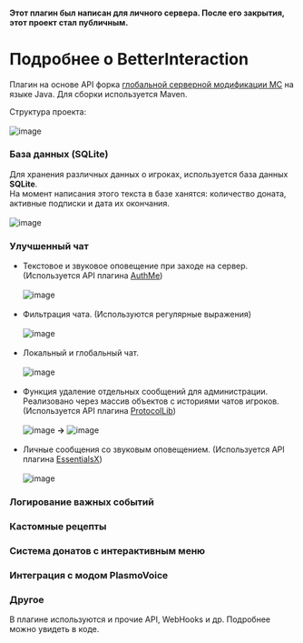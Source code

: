 #### Этот плагин был написан для личного сервера. После его закрытия, этот проект стал публичным.

# Подробнее о BetterInteraction
  Плагин на основе API форка [глобальной серверной модификации MC](https://github.com/PaperMC/Paper) на языке Java. Для сборки используется Maven.
  
  Структура проекта:<br><br>
![image](https://user-images.githubusercontent.com/78872275/155320634-1dba0dc8-c81f-4aae-aeb9-0a5ca5b5f16a.png)

### База данных (SQLite)
  Для хранения различных данных о игроках, используется база данных **SQLite**.<br>На момент написания этого текста в базе ханятся: количество доната, активные подписки и дата их окончания.<br><br>
  ![image](https://user-images.githubusercontent.com/78872275/155319203-a93609ba-a954-4634-88e3-dae841203c16.png)

### Улучшенный чат
  - Текстовое и звуковое оповещение при заходе на сервер. (Используется API плагина [AuthMe](https://github.com/AuthMe/AuthMeReloaded/))<br><br>
  ![image](https://user-images.githubusercontent.com/78872275/155309037-1b265d75-ca2b-4f49-9e1c-d0988953f64f.png)<br><br>
  - Фильтрация чата. (Используются регулярные выражения) <br><br>
  ![image](https://user-images.githubusercontent.com/78872275/155314385-a1245712-c5af-488a-930a-02d2a8fd872d.png)<br><br>
  - Локальный и глобальный чат. <br><br>
  ![image](https://user-images.githubusercontent.com/78872275/155314553-609fdb90-e248-4033-b81a-480de3e6f1a9.png)<br><br>
  - Функция удаление отдельных сообщений для администрации. Реализовано через массив объектов с историями чатов игроков. (Используется API плагина [ProtocolLib](https://github.com/dmulloy2/ProtocolLib/))<br><br>
  ![image](https://user-images.githubusercontent.com/78872275/155315452-e60c6ff4-e255-4cd8-9041-8810fe873617.png) **->** ![image](https://user-images.githubusercontent.com/78872275/155315496-24f77300-0688-4e52-a3b9-73f31daecc9c.png)<br><br>
  - Личные сообщения со звуковым оповещением. (Используется API плагина [EssentialsX](https://github.com/EssentialsX/Essentials/))<br><br>
  ![image](https://user-images.githubusercontent.com/78872275/155316194-7278a714-ec45-46e3-bb88-df4a3513abce.png)<br>
### Логирование важных событий
### Кастомные рецепты
### Система донатов с интерактивным меню
### Интеграция с модом PlasmoVoice
### Другое
  В плагине используются и прочие API, WebHooks и др. Подробнее можно увидеть в коде.
